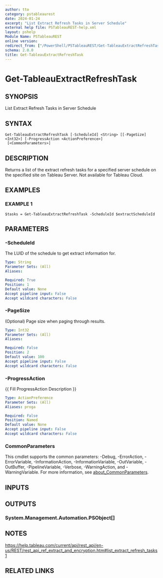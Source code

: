 ```yaml
---
author: tto
category: pstableaurest
date: 2024-01-24
excerpt: "List Extract Refresh Tasks in Server Schedule"
external help file: PSTableauREST-help.xml
layout: pshelp
Module Name: PSTableauREST
online version:
redirect_from: ["/PowerShell/PSTableauREST/Get-TableauExtractRefreshTask/", "/PowerShell/PSTableauREST/get-tableauextractrefreshtask/", "/PowerShell/get-tableauextractrefreshtask/"]
schema: 2.0.0
title: Get-TableauExtractRefreshTask
---
```


# Get-TableauExtractRefreshTask

## SYNOPSIS
List Extract Refresh Tasks in Server Schedule

## SYNTAX

```
Get-TableauExtractRefreshTask [-ScheduleId] <String> [[-PageSize] <Int32>] [-ProgressAction <ActionPreference>]
 [<CommonParameters>]
```

## DESCRIPTION
Returns a list of the extract refresh tasks for a specified server schedule on the specified site on Tableau Server.
Not available for Tableau Cloud.

## EXAMPLES

### EXAMPLE 1
```
$tasks = Get-TableauExtractRefreshTask -ScheduleId $extractScheduleId
```

## PARAMETERS

### -ScheduleId
The LUID of the schedule to get extract information for.

```yaml
Type: String
Parameter Sets: (All)
Aliases:

Required: True
Position: 1
Default value: None
Accept pipeline input: False
Accept wildcard characters: False
```

### -PageSize
(Optional) Page size when paging through results.

```yaml
Type: Int32
Parameter Sets: (All)
Aliases:

Required: False
Position: 2
Default value: 100
Accept pipeline input: False
Accept wildcard characters: False
```

### -ProgressAction
{{ Fill ProgressAction Description }}

```yaml
Type: ActionPreference
Parameter Sets: (All)
Aliases: proga

Required: False
Position: Named
Default value: None
Accept pipeline input: False
Accept wildcard characters: False
```

### CommonParameters
This cmdlet supports the common parameters: -Debug, -ErrorAction, -ErrorVariable, -InformationAction, -InformationVariable, -OutVariable, -OutBuffer, -PipelineVariable, -Verbose, -WarningAction, and -WarningVariable. For more information, see [about_CommonParameters](http://go.microsoft.com/fwlink/?LinkID=113216).

## INPUTS

## OUTPUTS

### System.Management.Automation.PSObject[]
## NOTES
https://help.tableau.com/current/api/rest_api/en-us/REST/rest_api_ref_extract_and_encryption.htm#list_extract_refresh_tasks1

## RELATED LINKS
